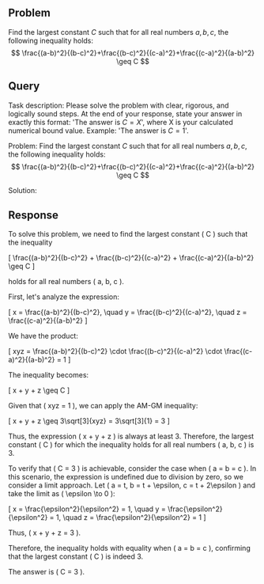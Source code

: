 ## Problem

Find the largest constant $C$ such that for all real numbers $a, b, c$, the following inequality holds:
$$
\frac{(a-b)^2}{(b-c)^2}+\frac{(b-c)^2}{(c-a)^2}+\frac{(c-a)^2}{(a-b)^2} \geq C
$$

## Query

Task description: Please solve the problem with clear, rigorous, and logically sound steps. At the end of your response, state your answer in exactly this format: 'The answer is $C=X$', where X is your calculated numerical bound value. Example: 'The answer is $C=1$'.

Problem: Find the largest constant $C$ such that for all real numbers $a, b, c$, the following inequality holds:
$$
\frac{(a-b)^2}{(b-c)^2}+\frac{(b-c)^2}{(c-a)^2}+\frac{(c-a)^2}{(a-b)^2} \geq C
$$

Solution:

## Response

To solve this problem, we need to find the largest constant \( C \) such that the inequality

\[
\frac{(a-b)^2}{(b-c)^2} + \frac{(b-c)^2}{(c-a)^2} + \frac{(c-a)^2}{(a-b)^2} \geq C
\]

holds for all real numbers \( a, b, c \).

First, let's analyze the expression:

\[
x = \frac{(a-b)^2}{(b-c)^2}, \quad y = \frac{(b-c)^2}{(c-a)^2}, \quad z = \frac{(c-a)^2}{(a-b)^2}
\]

We have the product:

\[
xyz = \frac{(a-b)^2}{(b-c)^2} \cdot \frac{(b-c)^2}{(c-a)^2} \cdot \frac{(c-a)^2}{(a-b)^2} = 1
\]

The inequality becomes:

\[
x + y + z \geq C
\]

Given that \( xyz = 1 \), we can apply the AM-GM inequality:

\[
x + y + z \geq 3\sqrt[3]{xyz} = 3\sqrt[3]{1} = 3
\]

Thus, the expression \( x + y + z \) is always at least 3. Therefore, the largest constant \( C \) for which the inequality holds for all real numbers \( a, b, c \) is 3.

To verify that \( C = 3 \) is achievable, consider the case when \( a = b = c \). In this scenario, the expression is undefined due to division by zero, so we consider a limit approach. Let \( a = t, b = t + \epsilon, c = t + 2\epsilon \) and take the limit as \( \epsilon \to 0 \):

\[
x = \frac{\epsilon^2}{\epsilon^2} = 1, \quad y = \frac{\epsilon^2}{\epsilon^2} = 1, \quad z = \frac{\epsilon^2}{\epsilon^2} = 1
\]

Thus, \( x + y + z = 3 \).

Therefore, the inequality holds with equality when \( a = b = c \), confirming that the largest constant \( C \) is indeed 3.

The answer is \( C = 3 \).